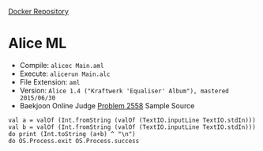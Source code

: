 [Docker Repository](https://registry.hub.docker.com/u/baekjoon/onlinejudge-alice)

# Alice ML

* Compile: `alicec Main.aml`
* Execute: `alicerun Main.alc`
* File Extension: `aml`
* Version: `Alice 1.4 ("Kraftwerk 'Equaliser' Album"), mastered 2015/06/30`
* Baekjoon Online Judge [Problem 2558](https://www.acmicpc.net/problem/2558) Sample Source
````
val a = valOf (Int.fromString (valOf (TextIO.inputLine TextIO.stdIn)))
val b = valOf (Int.fromString (valOf (TextIO.inputLine TextIO.stdIn)))
do print (Int.toString (a+b) ^ "\n")
do OS.Process.exit OS.Process.success
````


